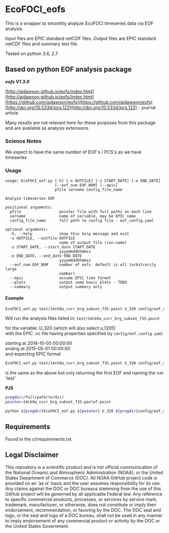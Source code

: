 # EcoFOCI_eofs

This is a wrapper to smoothly analyze EcoFOCI timeseries data via EOF analysis.

Input files are EPIC standard netCDF files.  Output files are EPIC standard netCDF files and summary text file.

Tested on python 3.6, 2.7

## Based on python EOF analysis package

***eofs V1.3.0***

[http://ajdawson.github.io/eofs/index.html](http://ajdawson.github.io/eofs/index.html)  
[https://github.com/ajdawson/eofs](https://github.com/ajdawson/eofs)  
[http://doi.org/10.5334/jors.122](http://doi.org/10.5334/jors.122) - journal article  

Many results are not relevant here for these purposes from this package and are available as analysis extensions.

### Science Notes

We expect to have the same number of EOF's / PCS's as we have timeseries

### Usage

```text
usage: EcoFOCI_eof.py [-h] [-o OUTFILE] [-s START_DATE] [-e END_DATE]
                      [--eof_num EOF_NUM] [--epic]
                      pfile varname config_file_name

Analyze timeseries EOF

positional arguments:
  pfile                 pointer file with full paths on each line
  varname               name of variable, may be EPIC name
  config_file_name      full path to config file - eof_config.yaml

optional arguments:
  -h, --help            show this help message and exit
  -o OUTFILE, --outfile OUTFILE
                        name of output file (run-name)
  -s START_DATE, --start_date START_DATE
                        yyyymmddhhmmss
  -e END_DATE, --end_date END_DATE
                        yyyymmddhhmmss
  --eof_num EOF_NUM     number of eofs. default is all (arbitrarily large
                        number)
  --epic                assume EPIC time format
  --plots               output some basic plots - TODO
  --summary             output summary only
```

#### Example

```bash
EcoFOCI_eof.py test/14ck9a_curr_brg_subset_f35.point U_320 config/eof_config.yaml -s 20141005000000 -e 20150501000000 --epic
```

Will run the analysis files listed in: `test/14ck9a_curr_brg_subset_f35.point`

for the variable: U_320 (which will also select u_1205)  
with the EPIC .nc file having properties specified by `config/eof_config.yaml`

starting at 2014-10-05 00:00:00  
ending at 2015-05-01 00:00:00  
and expecting  EPIC format

```bash
EcoFOCI_eof.py test/14ck9a_curr_brg_subset_f35.point U_320 config/eof_config.yaml -s 20141005000000 -e 20150501000000 -eof_num=1 -o=test --epic
```

is the same as the above but only returning the first EOF and naming the run 'test'

**PJS**

```bash
progdir=/full/path/to/dir/  
pointer=14ck9a_curr_brg_subset_f35.pavlof.point

python ${progdir}EcoFOCI_eof.py ${pointer} U_320 ${progdir}config/eof_config.yaml -s 20141005000000 -e 20150501000000 --epic -o eof_results
```

## Requirements

Found in the ci/requirements.txt

## Legal Disclaimer

This repository is a scientific product and is not official communication of the National Oceanic and Atmospheric Administration (NOAA), or the United States Department of Commerce (DOC).
All NOAA GitHub project code is provided on an 'as is' basis and the user assumes responsibility for its use.
Any claims against the DOC or DOC bureaus stemming from the use of this GitHub project will be governed by all applicable Federal law.
Any reference to specific commercial products, processes, or services by service mark, trademark, manufacturer, or otherwise, does not constitute or imply their endorsement, recommendation, or favoring by the DOC.
The DOC seal and logo, or the seal and logo of a DOC bureau, shall not be used in any manner to imply endorsement of any commercial product or activity by the DOC or the United States Government.
